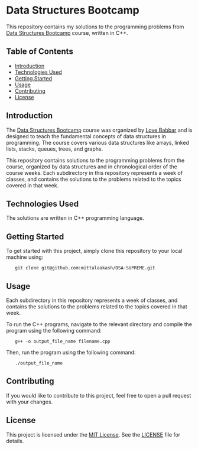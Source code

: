 # Data Structures Bootcamp

This repository contains my solutions to the programming problems from [Data Structures Bootcamp](https://www.thecodehelp.in/course/data-structures-bootcamp) course, written in C++.

## Table of Contents

- [Introduction](#introduction)
- [Technologies Used](#technologies-used)
- [Getting Started](#getting-started)
- [Usage](#usage)
- [Contributing](#contributing)
- [License](#license)

## Introduction

The [Data Structures Bootcamp](https://www.thecodehelp.in/course/data-structures-bootcamp) course was organized by [Love Babbar](https://www.linkedin.com/in/love-babbar-38ab2887) and is designed to teach the fundamental concepts of data structures in programming. The course covers various data structures like arrays, linked lists, stacks, queues, trees, and graphs.

This repository contains solutions to the programming problems from the course, organized by data structures and in chronological order of the course weeks. Each subdirectory in this repository represents a week of classes, and contains the solutions to the problems related to the topics covered in that week.

## Technologies Used

The solutions are written in C++ programming language.

## Getting Started

To get started with this project, simply clone this repository to your local machine using:

<ul>

`git clone git@github.com:mittalaakash/DSA-SUPREME.git`

</ul>

## Usage

Each subdirectory in this repository represents a week of classes, and contains the solutions to the problems related to the topics covered in that week.

To run the C++ programs, navigate to the relevant directory and compile the program using the following command:

<ul>

`g++ -o output_file_name filename.cpp`

</ul>

Then, run the program using the following command:

<ul>

`./output_file_name`

</ul>

## Contributing

If you would like to contribute to this project, feel free to open a pull request with your changes.

## License

This project is licensed under the [MIT License](https://opensource.org/licenses/MIT). See the [LICENSE](LICENSE) file for details.

